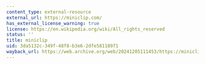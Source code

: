 ```yaml
---
content_type: external-resource
external_url: https://miniclip.com/
has_external_license_warning: true
license: https://en.wikipedia.org/wiki/All_rights_reserved
status: ''
title: miniclip
uid: 3da5132c-349f-48f8-b3e6-2dfe58118971
wayback_url: https://web.archive.org/web/20241205111453/https://miniclip.com/
---
```

